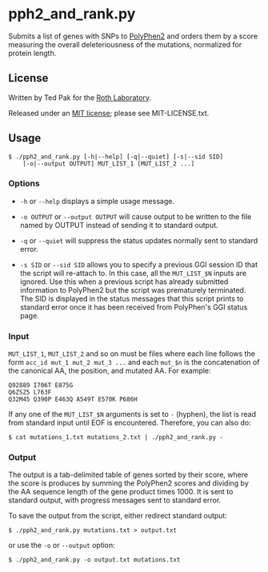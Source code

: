 # pph2_and_rank.py

Submits a list of genes with SNPs to [PolyPhen2][] and orders them by
a score measuring the overall deleteriousness of the mutations, 
normalized for protein length.

## License

Written by Ted Pak for the [Roth Laboratory][].

Released under an [MIT license][]; please see MIT-LICENSE.txt.

## Usage

    $ ./pph2_and_rank.py [-h|--help] [-q|--quiet] [-s|--sid SID]
        [-o|--output OUTPUT] MUT_LIST_1 [MUT_LIST_2 ...]
    
### Options

* `-h` or `--help` displays a simple usage message.

* `-o OUTPUT` or `--output OUTPUT` will cause output to be written to the
  file named by OUTPUT instead of sending it to standard output.

* `-q` or `--quiet` will suppress the status updates normally sent to
  standard error.
  
* `-s SID` or `--sid SID` allows you to specify a previous GGI session ID
  that the script will re-attach to. In this case, all the `MUT_LIST_$N` inputs
  are ignored. Use this when a previous script has already submitted
  information to PolyPhen2 but the script was prematurely terminated. The SID
  is displayed in the status messages that this script prints to standard error
  once it has been received from PolyPhen's GGI status page.
  
### Input

`MUT_LIST_1`, `MUT_LIST_2` and so on must be files where each line follows
the form `acc_id mut_1 mut_2 mut_3 ...` and each `mut_$n` is the
concatenation of the canonical AA, the position, and mutated AA. For
example:

    Q92889 I706T E875G
    Q6ZSZ5 L763F
    Q32M45 Q390P E463Q A549T E570K P686H

If any one of the `MUT_LIST_$N` arguments is set to `-` (hyphen), the list
is read from standard input until EOF is encountered. Therefore, you can
also do:

    $ cat mutations_1.txt mutations_2.txt | ./pph2_and_rank.py -

### Output

The output is a tab-delimited table of genes sorted by their score,
where the score is produces by summing the PolyPhen2 scores and dividing
by the AA sequence length of the gene product times 1000. It is sent
to standard output, with progress messages sent to standard error.

To save the output from the script, either redirect standard output:

    $ ./pph2_and_rank.py mutations.txt > output.txt

or use the `-o` or `--output` option:

    $ ./pph2_and_rank.py -o output.txt mutations.txt

[Roth Laboratory]: http://llama.mshri.on.ca/
[PolyPhen2]: http://genetics.bwh.harvard.edu/pph2/
[MIT license]: http://en.wikipedia.org/wiki/MIT_license

